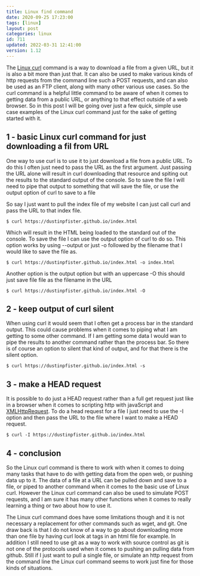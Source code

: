 ```yaml
---
title: Linux find command
date: 2020-09-25 17:23:00
tags: [linux]
layout: post
categories: linux
id: 711
updated: 2022-03-31 12:41:00
version: 1.12
---
```


The [Linux curl](https://www.mit.edu/afs.new/sipb/user/ssen/src/curl-7.11.1/docs/curl.html) command is a way to download a file from a given URL, but it is also a bit more than just that. It can also be used to make various kinds of http requests from the command line such a POST requests, and can also be used as an FTP client, along with many other various use cases. 
So the curl command is a helpful little command to be aware of when it comes to getting data from a public URL, or anything to that effect outside of a web browser. So in this post I will be going over just a few quick, simple use case examples of the Linux curl command just for the sake of getting started with it.

<!-- more -->


## 1 - basic Linux curl command for just downloading a fil from URL

One way to use curl is to use it to just download a file from a public URL. To do this I often just need to pass the URL as the first argument. Just passing the URL alone will result in curl downloading that resource and spiting out the results to the standard output of the console. So to save the file I will need to pipe that output to something that will save the file, or use the output option of curl to save to a file

So say I just want to pull the index file of my website I can just call curl and pass the URL to that index file.

```
$ curl https://dustinpfister.github.io/index.html
```

Which will result in the HTML being loaded to the standard out of the console. To save the file I can use the output option of curl to do so. This option works by using \-\-output or just \-o followed by the filename that I would like to save the file as.
```
$ curl https://dustinpfister.github.io/index.html -o index.html
```
Another option is the output option but with an uppercase \-O this should just save file file as the filename in the URL


```
$ curl https://dustinpfister.github.io/index.html -O
```

## 2 - keep output of curl silent

When using curl it would seem that I often get a process bar in the standard output. This could cause problems when it comes to piping what I am getting to some other command. If I am getting some data I would wan to pipe the results to another command rather than the process bar. So there is of course an option to silent that kind of output, and for that there is the silent option.

```
$ curl https://dustinpfister.github.io/index.html -s
```

## 3 - make a HEAD request

It is possible to do just a HEAD request rather than a full get request just like in a browser when it comes to scripting http with javaScript and [XMLHttpRequest](/2018/03/28/js-xmlhttprequest/). To do a head request for a file I just need to use the \-I option and then pass the URL to the file where I want to make a HEAD request.

```
$ curl -I https://dustinpfister.github.io/index.html
```

## 4 - conclusion

So the Linux curl command is there to work with when it comes to doing many tasks that have to do with getting data from the open web, or pushing data up to it. The data of a file at a URL can be pulled down and save to a file, or piped to another command when it comes to the basic use of Linux curl. However the Linux curl command can also be used to simulate POST requests, and I am sure it has many other functions when it comes to really learning a thing or two about how to use it.

The Linux curl command does have some limitations though and it is not necessary a replacement for other commands such as wget, and git. One draw back is that I do not know of a way to go about downloading more than one file by having curl look at tags in an html file for example. In addition I still need to use git as a way to work with source control as git is not one of the protocols used when it comes to pushing an pulling data from github. Still if I just want to pull a single file, or simulate an http request from the command line the Linux curl command seems to work just fine for those kinds of situations.